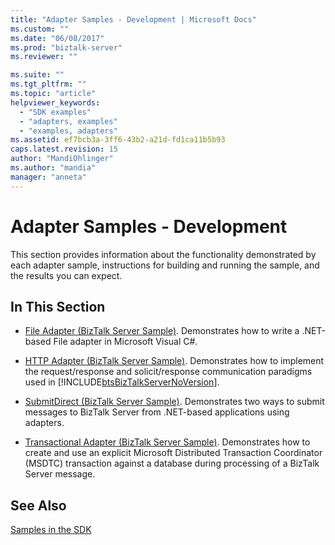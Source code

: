 ```yaml
---
title: "Adapter Samples - Development | Microsoft Docs"
ms.custom: ""
ms.date: "06/08/2017"
ms.prod: "biztalk-server"
ms.reviewer: ""

ms.suite: ""
ms.tgt_pltfrm: ""
ms.topic: "article"
helpviewer_keywords: 
  - "SDK examples"
  - "adapters, examples"
  - "examples, adapters"
ms.assetid: ef7bcb3a-3ff6-43b2-a21d-fd1ca11b5b93
caps.latest.revision: 15
author: "MandiOhlinger"
ms.author: "mandia"
manager: "anneta"
---
```

# Adapter Samples - Development
This section provides information about the functionality demonstrated by each adapter sample, instructions for building and running the sample, and the results you can expect.  
  
## In This Section  
  
-   [File Adapter (BizTalk Server Sample)](../core/file-adapter-biztalk-server-sample.md). Demonstrates how to write a .NET-based File adapter in Microsoft Visual C#.  
  
-   [HTTP Adapter (BizTalk Server Sample)](../core/http-adapter-biztalk-server-sample.md). Demonstrates how to implement the request/response and solicit/response communication paradigms used in [!INCLUDE[btsBizTalkServerNoVersion](../includes/btsbiztalkservernoversion-md.md)].  
  
-   [SubmitDirect (BizTalk Server Sample)](../core/submitdirect-biztalk-server-sample.md). Demonstrates two ways to submit messages to BizTalk Server from .NET-based applications using adapters.  
  
-   [Transactional Adapter (BizTalk Server Sample)](../core/transactional-adapter-biztalk-server-sample.md). Demonstrates how to create and use an explicit Microsoft Distributed Transaction Coordinator (MSDTC) transaction against a database during processing of a BizTalk Server message.  
  
## See Also  
 [Samples in the SDK](../core/samples-in-the-sdk.md)